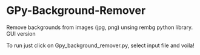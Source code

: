 # GPy-Background-Remover
Remove backgrounds from images (jpg, png) unsing rembg python library. GUI version

To run just click on Gpy_background_remover.py, select input file and voila!
